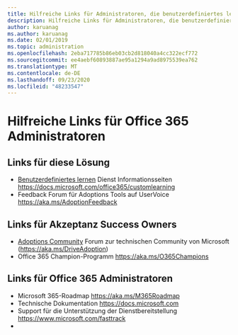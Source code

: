 ```yaml
---
title: Hilfreiche Links für Administratoren, die benutzerdefiniertes lernen für Office 365 verwenden
description: Hilfreiche Links für Administratoren, die benutzerdefiniertes lernen für Office 365 verwenden
author: karuanag
ms.author: karuanag
ms.date: 02/01/2019
ms.topic: administration
ms.openlocfilehash: 2eba717785b86eb03cb2d818040a4cc322ecf772
ms.sourcegitcommit: ee4aebf60893887ae95a1294a9ad8975539ea762
ms.translationtype: MT
ms.contentlocale: de-DE
ms.lasthandoff: 09/23/2020
ms.locfileid: "48233547"
---
```

# <a name="helpful-links-for-office-365-administrators"></a>Hilfreiche Links für Office 365 Administratoren

## <a name="links-for-this-solution"></a>Links für diese Lösung

- [Benutzerdefiniertes lernen](https://docs.microsoft.com/office365/customlearning) Dienst Informationsseiten https://docs.microsoft.com/office365/customlearning
- Feedback Forum für Adoptions Tools auf UserVoice https://aka.ms/AdoptionFeedback 

## <a name="links-for-adoption-success-owners"></a>Links für Akzeptanz Success Owners
- [Adoptions Community](https://aka.ms/DriveAdoption) Forum zur technischen Community von Microsoft (https://aka.ms/DriveAdoption)
- Office 365 Champion-Programm https://aka.ms/O365Champions 

## <a name="links-for-office-365-administrators"></a>Links für Office 365 Administratoren
- Microsoft 365-Roadmap https://aka.ms/M365Roadmap
- Technische Dokumentation https://docs.microsoft.com
- Support für die Unterstützung der Dienstbereitstellung https://www.microsoft.com/fasttrack
- 
